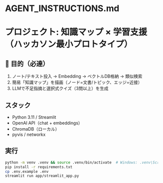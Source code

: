 # AGENT_INSTRUCTIONS.md
# プロジェクト: 知識マップ × 学習支援（ハッカソン最小プロトタイプ）

## 🎯 目的（必達）
1) ノート/テキスト投入 → Embedding → ベクトルDB格納 → 類似検索  
2) 簡易「知識マップ」を描画（ノード=文書/トピック、エッジ=近接）  
3) LLMで不足指摘と選択式クイズ（3問以上）を生成

## スタック
- Python 3.11 / Streamlit
- OpenAI API（chat + embeddings）
- ChromaDB（ローカル）
- pyvis / networkx

## 実行
```bash
python -m venv .venv && source .venv/bin/activate  # Windows: .venv\Scripts\activate
pip install -r requirements.txt
cp .env.example .env
streamlit run app/streamlit_app.py
```
